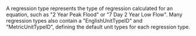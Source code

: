 A regression type represents the type of regression calculated for an equation, such as "2 Year Peak Flood" or "7 Day 2 Year Low Flow".
Many regression types also contain a "EnglishUnitTypeID" and "MetricUnitTypeID", defining the default unit types for each regression type.